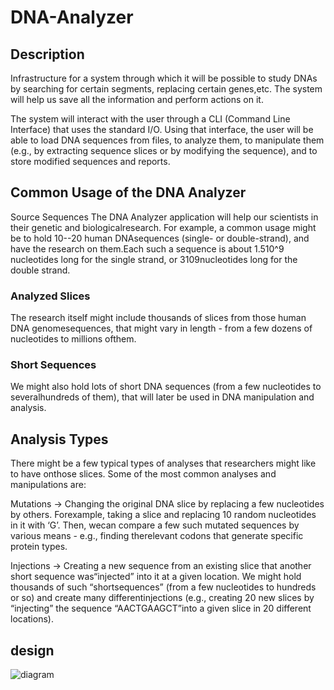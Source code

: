 # DNA-Analyzer



## Description

Infrastructure for a system through which it will be possible to study DNAs by searching for certain segments, replacing certain genes,etc.
The system will help us save all the information and perform actions on it.

The system will interact with the user through a CLI (Command Line Interface) that uses the standard I/O. Using that interface, the user will be able to load DNA sequences from files, to analyze them, to manipulate them (e.g., by extracting sequence slices or by modifying the sequence), and to store modified sequences and reports.


## Common Usage of the DNA Analyzer
Source Sequences
The DNA Analyzer application will help our scientists in their genetic and biologicalresearch. For example, a common usage might be to hold 10--20 human DNAsequences (single- or double-strand), and have the research on them.Each such a sequence is about 1.510^9 nucleotides long for the single strand, or 310​9nucleotides long for the double strand.

### Analyzed Slices
The research itself might include thousands of slices from those human DNA genomesequences, that might vary in length - from a few dozens of nucleotides to millions ofthem.

### Short Sequences
We might also hold lots of short DNA sequences (from a few nucleotides to severalhundreds of them), that will later be used in DNA manipulation and analysis.

## Analysis Types
There might be a few typical types of analyses that researchers might like to have onthose slices. Some of the most common analyses and manipulations are:

Mutations -> Changing the original DNA slice by replacing a few nucleotides by others. Forexample, taking a slice and replacing 10 random nucleotides in it with ‘G’. Then, wecan compare a few such mutated sequences by various means - e.g., finding therelevant codons that generate specific protein types.

Injections -> Creating a new sequence from an existing slice that another short sequence was“injected” into it at a given location. We might hold thousands of such “shortsequences” (from a few nucleotides to hundreds or so) and create many differentinjections (e.g., creating 20 new slices by “injecting” the sequence “AACTGAAGCT”into a given slice in 20 different locations).
## design 
![diagram](https://user-images.githubusercontent.com/57223094/97867869-55733900-1d17-11eb-9bde-85e9bc1fe130.PNG)
